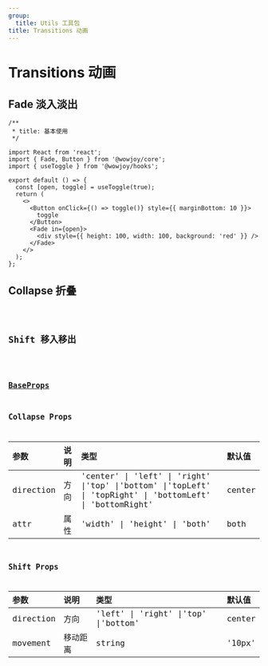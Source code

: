 ```yaml
---
group:
  title: Utils 工具包
title: Transitions 动画
---
```


# Transitions 动画

## Fade 淡入淡出

```tsx
/**
 * title: 基本使用
 */

import React from 'react';
import { Fade, Button } from '@wowjoy/core';
import { useToggle } from '@wowjoy/hooks';

export default () => {
  const [open, toggle] = useToggle(true);
  return (
    <>
      <Button onClick={() => toggle()} style={{ marginBottom: 10 }}>
        toggle
      </Button>
      <Fade in={open}>
        <div style={{ height: 100, width: 100, background: 'red' }} />
      </Fade>
    </>
  );
};
```

## Collapse 折叠

<code src="./transitions/CollapseDemo.tsx" />

## Shift 移入移出

<code src="./transitions/ShiftDemo.tsx" />

## [BaseProps](https://reactcommunity.org/react-transition-group/transition)

## Collapse Props

| 参数 | 说明 | 类型 | 默认值 |
| :-- | :-- | :-- | :-- |
| direction | 方向 | 'center' \| 'left' \| 'right' \|'top' \|'bottom' \|'topLeft' \| 'topRight' \| 'bottomLeft' \| 'bottomRight' | center |
| attr | 属性 | 'width' \| 'height' \| 'both' | both |

## Shift Props

| 参数      | 说明     | 类型                                 | 默认值 |
| :-------- | :------- | :----------------------------------- | :----- |
| direction | 方向     | 'left' \| 'right' \|'top' \|'bottom' | center |
| movement  | 移动距离 | string                               | '10px' |
